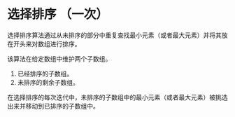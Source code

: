 # 选择排序 （一次）

选择排序算法通过从未排序的部分中重复查找最小元素（或者最大元素）并将其放在开头来对数组进行排序。

该算法在给定数组中维护两个子数组。

1. 已经排序的子数组。
2. 未排序的剩余子数组。

在选择排序的每次迭代中，未排序的子数组中的最小元素（或者最大元素）被挑选出来并移动到已排序的子数组中。
